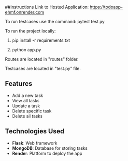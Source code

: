 
##Instructions
Link to Hosted Application: https://todoapp-ehmf.onrender.com

To run testcases use the command: pytest test.py

To run the project locally: 

1. pip install -r requirements.txt

2. python app.py

Routes are located in "routes" folder.

Testcases are located in "test.py" file.



## Features
- Add a new task
- View all tasks
- Update a task
- Delete specific task
- Delete all tasks

## Technologies Used
- **Flask**: Web framework 
- **MongoDB**: Database for storing tasks
- **Render**: Platform to deploy the app
